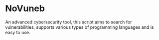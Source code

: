 # NoVuneb
An advanced cybersecurity tool, this script aims to search for vulnerabilities, supports various types of programming languages ​​and is easy to use.
